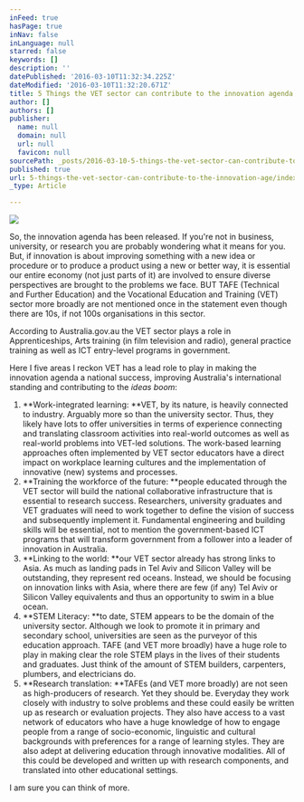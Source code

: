 ```yaml
---
inFeed: true
hasPage: true
inNav: false
inLanguage: null
starred: false
keywords: []
description: ''
datePublished: '2016-03-10T11:32:34.225Z'
dateModified: '2016-03-10T11:32:20.671Z'
title: 5 Things the VET sector can contribute to the innovation agenda
author: []
authors: []
publisher:
  name: null
  domain: null
  url: null
  favicon: null
sourcePath: _posts/2016-03-10-5-things-the-vet-sector-can-contribute-to-the-innovation-age.md
published: true
url: 5-things-the-vet-sector-can-contribute-to-the-innovation-age/index.html
_type: Article

---
```

![](https://the-grid-user-content.s3-us-west-2.amazonaws.com/40d8bda6-a31b-4166-857f-a2a457a3844d.jpg)

So, the innovation agenda has been released. If you're not in business, university, or research you are probably wondering what it means for you. But, if innovation is about improving something with a new idea or procedure or to produce a product using a new or better way, it is essential our entire economy (not just parts of it) are involved to ensure diverse perspectives are brought to the problems we face. BUT TAFE (Technical and Further Education) and the Vocational Education and Training (VET) sector more broadly are not mentioned once in the statement even though there are 10s, if not 100s organisations in this sector.

According to Australia.gov.au the VET sector plays a role in Apprenticeships, Arts training (in film television and radio), general practice training as well as ICT entry-level programs in government.

Here I five areas I reckon VET has a lead role to play in making the innovation agenda a national success, improving Australia's international standing and contributing to the _ideas boom_:  

1. **Work-integrated learning: **VET, by its nature, is heavily connected to industry. Arguably more so than the university sector. Thus, they likely have lots to offer universities in terms of experience connecting and translating classroom activities into real-world outcomes as well as real-world problems into VET-led solutions. The work-based learning approaches often implemented by VET sector educators have a direct impact on workplace learning cultures and the implementation of innovative (new) systems and processes.
2. **Training the workforce of the future: **people educated through the VET sector will build the national collaborative infrastructure that is essential to research success. Researchers, university graduates and VET graduates will need to work together to define the vision of success and subsequently implement it. Fundamental engineering and building skills will be essential, not to mention the government-based ICT programs that will transform government from a follower into a leader of innovation in Australia.
3. **Linking to the world: **our VET sector already has strong links to Asia. As much as landing pads in Tel Aviv and Silicon Valley will be outstanding, they represent red oceans. Instead, we should be focusing on innovation links with Asia, where there are few (if any) Tel Aviv or Silicon Valley equivalents and thus an opportunity to swim in a blue ocean.
4. **STEM Literacy: **to date, STEM appears to be the domain of the university sector. Although we look to promote it in primary and secondary school, universities are seen as the purveyor of this education approach. TAFE (and VET more broadly) have a huge role to play in making clear the role STEM plays in the lives of their students and graduates. Just think of the amount of STEM builders, carpenters, plumbers, and electricians do.
5. **Research translation: **TAFEs (and VET more broadly) are not seen as high-producers of research. Yet they should be. Everyday they work closely with industry to solve problems and these could easily be written up as research or evaluation projects. They also have access to a vast network of educators who have a huge knowledge of how to engage people from a range of socio-economic, linguistic and cultural backgrounds with preferences for a range of learning styles. They are also adept at delivering education through innovative modalities. All of this could be developed and written up with research components, and translated into other educational settings.

I am sure you can think of more.